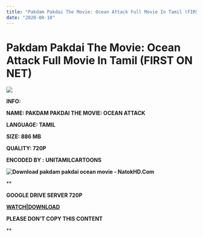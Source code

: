 ```yaml
---
title: "Pakdam Pakdai The Movie: Ocean Attack Full Movie In Tamil (FIRST ON NET)"
date: "2020-08-10"
---
```


# Pakdam Pakdai The Movie: Ocean Attack Full Movie In Tamil (FIRST ON NET)

[![](https://1.bp.blogspot.com/-EUH4drxrjE0/XuXq3_5XEEI/AAAAAAAABL0/G3DA_VkSIKElP1Ob7t9dOF19k_ti7ez9ACK4BGAsYHg/w400-h304/EZ1qQhWWoAUavFH.jpg)](https://1.bp.blogspot.com/-EUH4drxrjE0/XuXq3_5XEEI/AAAAAAAABL0/G3DA_VkSIKElP1Ob7t9dOF19k_ti7ez9ACK4BGAsYHg/s831/EZ1qQhWWoAUavFH.jpg)

**INFO:**

**NAME: PAKDAM PAKDAI THE MOVIE: OCEAN ATTACK**

**LANGUAGE: TAMIL**

**SIZE: 886 MB**

**QUALITY: 720P** 

**ENCODED BY :** **UNITAMILCARTOONS**

**![Download pakdam pakdai ocean movie - NatokHD.Com](https://i.ytimg.com/vi/Pn2kf-C_I_w/maxresdefault.jpg)**

**

**GOOGLE DRIVE SERVER 720P**

****[WATCH|DOWNLOAD](https://mydomainscan.com/WxybAua)****

********PLEASE DON’T COPY THIS CONTENT********

**
